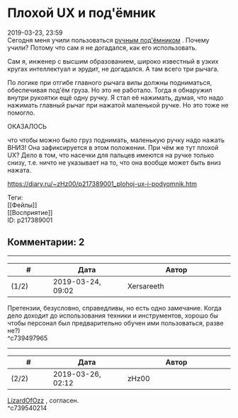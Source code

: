 Плохой UX и под'ёмник
=====================

  
2019-03-23, 23:59  
 Сегодня меня учили пользоваться  [ручным под'ёмником](https://ru.wikipedia.org/wiki/%D0%93%D0%B8%D0%B4%D1%80%D0%B0%D0%B2%D0%BB%D0%B8%D1%87%D0%B5%D1%81%D0%BA%D0%B0%D1%8F_%D1%82%D0%B5%D0%BB%D0%B5%D0%B6%D0%BA%D0%B0)  . Почему учили? Потому что сам я не догадался, как его использовать.   
   
 Сам я, инженер с высшим образованием, широко известный в узких кругах интеллектуал и эрудит, не догадался. А там всего три рычага.   
   
 По логике при отгибе главного рычага вилы должны подниматься, обеспечивая под'ём груза. Но это не работало. Тогда я обнаружил внутри рукоятки ещё одну ручку. Я стал её нажимать, думая, что надо нажимать главный рычаг при нажатой маленькой ручке. Но это тоже не помогло.   
   
 ОКАЗАЛОСЬ   
   
 что чтобы можно было груз поднимать, маленькую ручку надо нажать ВНИЗ! Она зафиксируется в этом положении. При чём же тут плохой UX? Дело в том, что насечки для пальцев имеются на ручке только снизу, т.е. ничто не указывает на то, что она вообще может быть вниз нажата.   
  
<https://diary.ru/~zHz00/p217389001_plohoj-ux-i-podyomnik.htm>  
  
Теги:  
[[Фейлы]]  
[[Восприятие]]  
ID: p217389001  


Комментарии: 2
--------------

  


---



|         #         |              Дата              |                     Автор                     |           ID           |
| --- | --- | --- | --- |
| (1/2) | 2019-03-24, 09:02 | Xersareeth | c739497965 |

  
 Претензии, безусловно, справедливы, но есть одно замечание. Когда дело доходит до использования техники и инструментов, хорошо бы чтобы персонал был предварительно обучен ими пользоваться, разве не?)   
 ^c739497965

---



|         #         |              Дата              |                     Автор                     |           ID           |
| --- | --- | --- | --- |
| (2/2) | 2019-03-26, 02:12 | zHz00 | c739540214 |

  
  [LizardOfOzz](http://LizardsBurrow.diary.ru "One more night")  , согласен.   
 ^c739540214